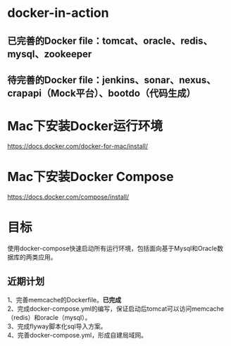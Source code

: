 # docker-in-action
## 已完善的Docker file：tomcat、oracle、redis、mysql、zookeeper
## 待完善的Docker file：jenkins、sonar、nexus、crapapi（Mock平台）、bootdo（代码生成）

# Mac下安装Docker运行环境
https://docs.docker.com/docker-for-mac/install/

# Mac下安装Docker Compose
https://docs.docker.com/compose/install/

# 目标
使用docker-compose快速启动所有运行环境，包括面向基于Mysql和Oracle数据库的两类应用。

## 近期计划
1、完善memcache的Dockerfile。<b>已完成</b>  <br>
2、完成docker-compose.yml的编写，保证启动后tomcat可以访问memcache（redis）和oracle（mysql）。<br>
3、完成flyway脚本化sql导入方案。<br>
4、完善docker-compose.yml，形成自建局域网。
